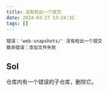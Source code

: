 ```yaml
---
title: 没有检出一个提交
date: 2024-03-27 13:24:32
tags: []
---
```

```
错误：'web-snapshots/' 没有检出一个提交
致命错误：添加文件失败
```

## Sol

仓库内有一个错误的子仓库，删除它。

